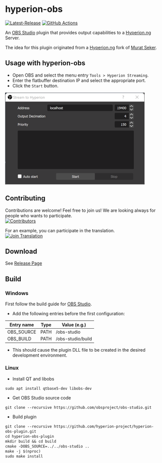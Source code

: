# hyperion-obs

[![Latest-Release](https://img.shields.io/github/v/release/hyperion-project/hyperion-obs-plugin)](https://github.com/hyperion-project/hyperion-obs-plugin/releases)
[![GitHub Actions](https://github.com/hyperion-project/hyperion-obs-plugin/workflows/hyperion-obs/badge.svg?branch=main)](https://github.com/hyperion-project/hyperion-obs-plugin/actions)

An [OBS Studio][obs] plugin that provides output capabilities to a
[Hyperion.ng][hyperion] Server.

The idea for this plugin originated from a [Hyperion.ng][hyperion] fork of [Murat Seker][m-seker].

## Usage with hyperion-obs

- Open OBS and select the menu entry `Tools > Hyperion Streaming`.
- Enter the flatbuffer destination IP and select the appropriate port.
- Click the `Start` button.

![hyperion-obs](screenshot/hyperion-obs.png)

## Contributing

Contributions are welcome! Feel free to join us! We are looking always for people who wants to participate.<br>
[![Contributors](https://img.shields.io/github/contributors/hyperion-project/hyperion-obs-plugin.svg?label=Contributors)](https://github.com/hyperion-project/hyperion-obs-plugin/graphs/contributors)

For an example, you can participate in the translation.<br>
[![Join Translation](https://img.shields.io/badge/POEditor-translate-green.svg)](https://poeditor.com/join/project?hash=0diZuCpLVX)

## Download

See [Release Page](https://github.com/hyperion-project/hyperion-obs-plugin/releases)

## Build
### Windows
First follow the build guide for [OBS Studio][obs_build].
- Add the following entries before the first configuration:

| Entry name         | Type     | Value (e.g.)            |
|--------------------|----------|-------------------------|
| OBS_SOURCE         | PATH     | /obs-studio             |
| OBS_BUILD          | PATH     | /obs-studio/build       |

- This should cause the plugin DLL file to be created in the desired development environment.

### Linux
- Install QT and libobs

```
sudo apt install qtbase5-dev libobs-dev
```

- Get OBS Studio source code

```
git clone --recursive https://github.com/obsproject/obs-studio.git
```

- Build plugin

```
git clone --recursive https://github.com/hyperion-project/hyperion-obs-plugin.git
cd hyperion-obs-plugin
mkdir build && cd build
cmake -DOBS_SOURCE=../../obs-studio ..
make -j $(nproc)
sudo make install
```

[obs]: https://obsproject.com/
[obs_build]: https://github.com/obsproject/obs-studio/wiki/install-instructions#windows-build-directions
[hyperion]: https://github.com/hyperion-project/hyperion.ng
[m-seker]: https://github.com/m-seker/hyperion.ng/tree/feature/obs
